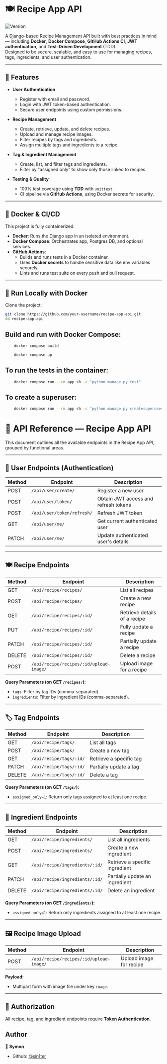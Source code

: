 # 🍽️ Recipe App API

![Version](https://img.shields.io/badge/version-v1-blue.svg?cacheSeconds=2592000)

A Django-based Recipe Management API built with best practices in mind — including **Docker**, **Docker Compose**, **GitHub Actions CI**, **JWT authentication**, and **Test-Driven Development** (TDD).  
Designed to be secure, scalable, and easy to use for managing recipes, tags, ingredients, and user authentication.

---

## 🚀 Features

- **User Authentication**
  - Register with email and password.
  - Login with JWT token-based authentication.
  - Secure user endpoints using custom permissions.

- **Recipe Management**
  - Create, retrieve, update, and delete recipes.
  - Upload and manage recipe images.
  - Filter recipes by tags and ingredients.
  - Assign multiple tags and ingredients to a recipe.

- **Tag & Ingredient Management**
  - Create, list, and filter tags and ingredients.
  - Filter by "assigned only" to show only those linked to recipes.

- **Testing & Quality**
  - 100% test coverage using **TDD** with `unittest`.
  - CI pipeline via **GitHub Actions**, using Docker secrets for security.

---

## 🐳 Docker & CI/CD

This project is fully containerized:

- **Docker**: Runs the Django app in an isolated environment.
- **Docker Compose**: Orchestrates app, Postgres DB, and optional services.
- **GitHub Actions**:
  - Builds and runs tests in a Docker container.
  - Uses **Docker secrets** to handle sensitive data like env variables securely.
  - Lints and runs test suite on every push and pull request.

---

## 🔧 Run Locally with Docker

Clone the project:

```bash
git clone https://github.com/your-username/recipe-app-api.git
cd recipe-app-api
```
## Build and run with Docker Compose:
```bash
    docker compose build

    docker compose up
```

## To run the tests in the container:
```bash
    docker compose run --rm app sh -c "python manage.py test"
```

## To create a superuser:
```bash
    docker compose run --rm app sh -c "python manage.py createsuperuser"
```

# 📘 API Reference — Recipe App API

This document outlines all the available endpoints in the Recipe App API, grouped by functional areas.

---

## 🔐 User Endpoints (Authentication)

| Method | Endpoint                | Description                   |
|--------|-------------------------|-------------------------------|
| POST   | `/api/user/create/`     | Register a new user           |
| POST   | `/api/user/token/`      | Obtain JWT access and refresh tokens |
| POST   | `/api/user/token/refresh/` | Refresh JWT token            |
| GET    | `/api/user/me/`         | Get current authenticated user |
| PATCH  | `/api/user/me/`         | Update authenticated user's details |

---

## 🍽️ Recipe Endpoints

| Method | Endpoint                            | Description                       |
|--------|-------------------------------------|-----------------------------------|
| GET    | `/api/recipe/recipes/`              | List all recipes                  |
| POST   | `/api/recipe/recipes/`              | Create a new recipe               |
| GET    | `/api/recipe/recipes/:id/`          | Retrieve details of a recipe      |
| PUT    | `/api/recipe/recipes/:id/`          | Fully update a recipe             |
| PATCH  | `/api/recipe/recipes/:id/`          | Partially update a recipe         |
| DELETE | `/api/recipe/recipes/:id/`          | Delete a recipe                   |
| POST   | `/api/recipe/recipes/:id/upload-image/` | Upload image for a recipe     |

**Query Parameters (on GET `/recipes/`):**
- `tags`: Filter by tag IDs (comma-separated).
- `ingredients`: Filter by ingredient IDs (comma-separated).

---

## 🏷️ Tag Endpoints

| Method | Endpoint                | Description                      |
|--------|-------------------------|----------------------------------|
| GET    | `/api/recipe/tags/`     | List all tags                    |
| POST   | `/api/recipe/tags/`     | Create a new tag                 |
| GET    | `/api/recipe/tags/:id/` | Retrieve a specific tag          |
| PATCH  | `/api/recipe/tags/:id/` | Partially update a tag           |
| DELETE | `/api/recipe/tags/:id/` | Delete a tag                     |

**Query Parameters (on GET `/tags/`):**
- `assigned_only=1`: Return only tags assigned to at least one recipe.

---

## 🧂 Ingredient Endpoints

| Method | Endpoint                     | Description                       |
|--------|------------------------------|-----------------------------------|
| GET    | `/api/recipe/ingredients/`   | List all ingredients              |
| POST   | `/api/recipe/ingredients/`   | Create a new ingredient           |
| GET    | `/api/recipe/ingredients/:id/` | Retrieve a specific ingredient  |
| PATCH  | `/api/recipe/ingredients/:id/` | Partially update an ingredient  |
| DELETE | `/api/recipe/ingredients/:id/` | Delete an ingredient            |

**Query Parameters (on GET `/ingredients/`):**
- `assigned_only=1`: Return only ingredients assigned to at least one recipe.

---

## 🖼️ Recipe Image Upload

| Method | Endpoint                              | Description               |
|--------|---------------------------------------|---------------------------|
| POST   | `/api/recipe/recipes/:id/upload-image/` | Upload image for recipe |

**Payload:**
- Multipart form with image file under key `image`.

---

## 🔐 Authorization

All recipe, tag, and ingredient endpoints require **Token Authentication**.


## Author

👤 **Symon**

- Github: [@sin1ter](https://github.com/its-symon)
